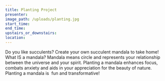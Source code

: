 ```yaml
---
title: Planting Project
presenter:
image_path: /uploads/planting.jpg
start_time:
end_time:
upstairs_or_downstairs:
location:
---
```


Do you like succulents? Create your own succulent mandala to take home! What IS a mandala? Mandala means circle and represents your relationship between the universe and your spirit. Planting a mandala enhances focus, combats anxiety and aids in your appreciation for the beauty of nature. Planting a mandala is &nbsp;fun and transformative!